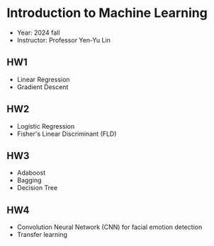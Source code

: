 # Introduction to Machine Learning

- Year: 2024 fall
- Instructor: Professor Yen-Yu Lin

##  **HW1**
  - Linear Regression
  - Gradient Descent

##  **HW2**
  - Logistic Regression
  - Fisher's Linear Discriminant (FLD)

##  **HW3**
  - Adaboost
  - Bagging
  - Decision Tree

##  **HW4**
  - Convolution Neural Network (CNN) for facial emotion detection
  - Transfer learning


